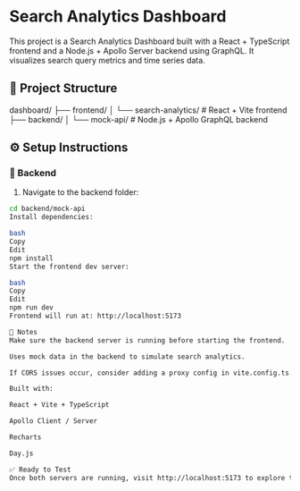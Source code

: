 # Search Analytics Dashboard

This project is a Search Analytics Dashboard built with a React + TypeScript frontend and a Node.js + Apollo Server backend using GraphQL. It visualizes search query metrics and time series data.

## 📁 Project Structure

dashboard/
├── frontend/
│ └── search-analytics/ # React + Vite frontend
├── backend/
│ └── mock-api/ # Node.js + Apollo GraphQL backend

## ⚙️ Setup Instructions

### 🔧 Backend

1. Navigate to the backend folder:

```bash
cd backend/mock-api
Install dependencies:

bash
Copy
Edit
npm install
Start the frontend dev server:

bash
Copy
Edit
npm run dev
Frontend will run at: http://localhost:5173

📌 Notes
Make sure the backend server is running before starting the frontend.

Uses mock data in the backend to simulate search analytics.

If CORS issues occur, consider adding a proxy config in vite.config.ts.

Built with:

React + Vite + TypeScript

Apollo Client / Server

Recharts

Day.js

✅ Ready to Test
Once both servers are running, visit http://localhost:5173 to explore the dashboard.